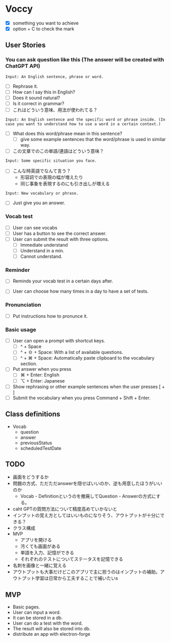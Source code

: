 # Voccy
- [x] something you want to achieve 
- [x] option + C to check the mark

## User Stories
### You can ask question like this (The answer will be created with ChatGPT API)
`Input: An English sentence, phrase or word.`
- [ ] Rephrase it.
- [ ] How can I say this in English?
- [ ] Does it sound natural?
- [ ] Is it correct in grammar?
- [ ] これはどういう意味、用法が使われてる？

`Input: An English sentence and the specific word or phrase inside. (In case you want to understand how to use a word in a certain context.)`
- [ ] What does this word/phrase mean in this sentence?
  - [ ] give some example sentences that the word/phrase is used in similar way.
- [ ] この文章でのこの単語/連語はどういう意味？

`Input: Some specific situation you face.`
- [ ] こんな時英語でなんて言う？
  - 形容詞での表現の幅が増えたり
  - 同じ事象を表現するのにも引き出しが増える

`Input: New vocabulary or phrase.`
- [ ] Just give you an answer.


### Vocab test
- [ ] User can see vocabs
- [ ] User has a button to see the correct answer.
- [ ] User can submit the result with three options.
  - [ ] Immediate understand
  - [ ] Understand in a min.
  - [ ] Cannot understand.

### Reminder
- [ ] Reminds your vocab test in a certain days after.
- [ ] User can choose how many times in a day to have a set of tests.


### Pronunciation
- [ ] Put instructions how to pronunce it.

### Basic usage
- [ ] User can open a prompt with shortcut keys.
  - [ ] ^ + Space
  - [ ] ^ + ⇧ + Space: With a list of available questions.
  - [ ] ^ + ⌘ + Space: Automatically paste clipboard to the vocabulary section.
- [ ] Put answer when you press
  - [ ] ⌘ + Enter: English
  - [ ] ⌥ + Enter: Japanese
- [ ] Show rephrasing or other example sentences when the user presses [ + ]
- [ ] Submit the vocabulary when you press Command + Shift + Enter.

## Class definitions
- Vocab
  - question
  - answer
  - previousStatus
  - scheduledTestDate


## TODO
- 画面をどうするか
- 問題の方式、ただただanswerを隠せばいいのか、逆も用意したほうがいいのか
  - Vocab - Definitionというのを撤廃してQuestion - Answerの方式にする。
- caht GPTの質問方法について精度高めていかないと
- インプットの覚え方としてはいいものになりそう、アウトプットが十分にできる？
- クラス構成
- MVP
  - アプリを開ける
  - 汚くても画面がある
  - 単語を入力、記憶ができる
  - それぞれのテストについてステータスを記憶できる
- 名刺を画像と一緒に覚える
- アウトプットも大事だけどこのアプリで主に担うのはインプットの補助。アウトプット学習は日常から工夫することで補いたいs

## MVP
- Basic pages.
- User can input a word.
- It can be stored in a db.
- User can do a test with the word.
- The result will also be stored into db.
- distribute an app with electron-forge